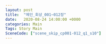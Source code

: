 ```yaml
---
layout: post
title:  "메인_회상_001~012장"
date:   2020-08-24 14:00:00 +0000
categories: Main
Tags: Story Main
SceneCode: ["scene_skip_cp001-012_q1_s10"]
---
```


